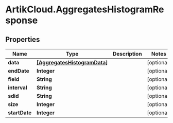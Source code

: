 # ArtikCloud.AggregatesHistogramResponse

## Properties
Name | Type | Description | Notes
------------ | ------------- | ------------- | -------------
**data** | [**[AggregatesHistogramData]**](AggregatesHistogramData.md) |  | [optional] 
**endDate** | **Integer** |  | [optional] 
**field** | **String** |  | [optional] 
**interval** | **String** |  | [optional] 
**sdid** | **String** |  | [optional] 
**size** | **Integer** |  | [optional] 
**startDate** | **Integer** |  | [optional] 


